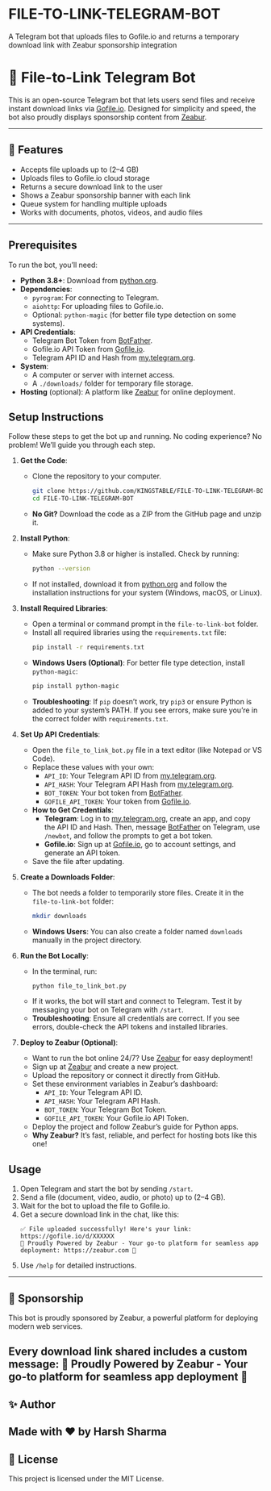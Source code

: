 # FILE-TO-LINK-TELEGRAM-BOT
A Telegram bot that uploads files to Gofile.io and returns a temporary download link with Zeabur sponsorship integration



# 📁 File-to-Link Telegram Bot

This is an open-source Telegram bot that lets users send files and receive instant download links via [Gofile.io](https://gofile.io). Designed for simplicity and speed, the bot also proudly displays sponsorship content from [Zeabur](https://zeabur.com).

---

## 🚀 Features

- Accepts file uploads up to (2–4 GB)
- Uploads files to Gofile.io cloud storage
- Returns a secure download link to the user
- Shows a Zeabur sponsorship banner with each link
- Queue system for handling multiple uploads
- Works with documents, photos, videos, and audio files

---

## Prerequisites
To run the bot, you’ll need:
- **Python 3.8+**: Download from [python.org](https://www.python.org/downloads/).
- **Dependencies**:
  - `pyrogram`: For connecting to Telegram.
  - `aiohttp`: For uploading files to Gofile.io.
  - Optional: `python-magic` (for better file type detection on some systems).
- **API Credentials**:
  - Telegram Bot Token from [BotFather](https://t.me/BotFather).
  - Gofile.io API Token from [Gofile.io](https://gofile.io).
  - Telegram API ID and Hash from [my.telegram.org](https://my.telegram.org).
- **System**:
  - A computer or server with internet access.
  - A `./downloads/` folder for temporary file storage.
- **Hosting** (optional): A platform like [Zeabur](https://zeabur.com) for online deployment.

## Setup Instructions
Follow these steps to get the bot up and running. No coding experience? No problem! We’ll guide you through each step.

1. **Get the Code**:
   - Clone the repository to your computer.
     ```bash
     git clone https://github.com/KINGSTABLE/FILE-TO-LINK-TELEGRAM-BOT.git
     cd FILE-TO-LINK-TELEGRAM-BOT
     ```
   - **No Git?** Download the code as a ZIP from the GitHub page and unzip it.

2. **Install Python**:
   - Make sure Python 3.8 or higher is installed. Check by running:
     ```bash
     python --version
     ```
   - If not installed, download it from [python.org](https://www.python.org/downloads/) and follow the installation instructions for your system (Windows, macOS, or Linux).

3. **Install Required Libraries**:
   - Open a terminal or command prompt in the `file-to-link-bot` folder.
   - Install all required libraries using the `requirements.txt` file:
     ```bash
     pip install -r requirements.txt
     ```
   - **Windows Users (Optional)**: For better file type detection, install `python-magic`:
     ```bash
     pip install python-magic
     ```
   - **Troubleshooting**: If `pip` doesn’t work, try `pip3` or ensure Python is added to your system’s PATH. If you see errors, make sure you’re in the correct folder with `requirements.txt`.

4. **Set Up API Credentials**:
   - Open the `file_to_link_bot.py` file in a text editor (like Notepad or VS Code).
   - Replace these values with your own:
     - `API_ID`: Your Telegram API ID from [my.telegram.org](https://my.telegram.org).
     - `API_HASH`: Your Telegram API Hash from [my.telegram.org](https://my.telegram.org).
     - `BOT_TOKEN`: Your bot token from [BotFather](https://t.me/BotFather).
     - `GOFILE_API_TOKEN`: Your token from [Gofile.io](https://gofile.io).
   - **How to Get Credentials**:
     - **Telegram**: Log in to [my.telegram.org](https://my.telegram.org), create an app, and copy the API ID and Hash. Then, message [BotFather](https://t.me/BotFather) on Telegram, use `/newbot`, and follow the prompts to get a bot token.
     - **Gofile.io**: Sign up at [Gofile.io](https://gofile.io), go to account settings, and generate an API token.
   - Save the file after updating.

5. **Create a Downloads Folder**:
   - The bot needs a folder to temporarily store files. Create it in the `file-to-link-bot` folder:
     ```bash
     mkdir downloads
     ```
   - **Windows Users**: You can also create a folder named `downloads` manually in the project directory.

6. **Run the Bot Locally**:
   - In the terminal, run:
     ```bash
     python file_to_link_bot.py
     ```
   - If it works, the bot will start and connect to Telegram. Test it by messaging your bot on Telegram with `/start`.
   - **Troubleshooting**: Ensure all credentials are correct. If you see errors, double-check the API tokens and installed libraries.

7. **Deploy to Zeabur (Optional)**:
   - Want to run the bot online 24/7? Use [Zeabur](https://zeabur.com) for easy deployment!
   - Sign up at [Zeabur](https://zeabur.com) and create a new project.
   - Upload the repository or connect it directly from GitHub.
   - Set these environment variables in Zeabur’s dashboard:
     - `API_ID`: Your Telegram API ID.
     - `API_HASH`: Your Telegram API Hash.
     - `BOT_TOKEN`: Your Telegram Bot Token.
     - `GOFILE_API_TOKEN`: Your Gofile.io API Token.
   - Deploy the project and follow Zeabur’s guide for Python apps.
   - **Why Zeabur?** It’s fast, reliable, and perfect for hosting bots like this one!

## Usage
1. Open Telegram and start the bot by sending `/start`.
2. Send a file (document, video, audio, or photo) up to (2–4 GB).
3. Wait for the bot to upload the file to Gofile.io.
4. Get a secure download link in the chat, like this:
   ```
   ✅ File uploaded successfully! Here's your link: https://gofile.io/d/XXXXXX
   🌟 Proudly Powered by Zeabur - Your go-to platform for seamless app deployment: https://zeabur.com 🌟
   ```
5. Use `/help` for detailed instructions.

  ---



## 🤝 Sponsorship
This bot is proudly sponsored by Zeabur, a powerful platform for deploying modern web services.

Every download link shared includes a custom message:
🌟 Proudly Powered by Zeabur - Your go-to platform for seamless app deployment 🌟
---


## ✨ Author
Made with ❤️ by Harsh Sharma
---


## 📜 License
This project is licensed under the MIT License.






